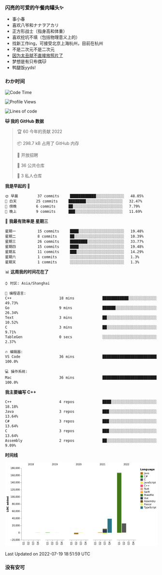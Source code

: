 ### 闪亮的可爱的午餐肉罐头✨
- 事小春
- 喜欢八爷和ナナヲアカリ
- 正方形战士（指身高和体重）
- 喜欢挖坑不填（包括物理意义上的）
- 找新工作ing，可接受北京上海杭州，目前在杭州
- 不是二次元不是二次元
- [因为太丑就不直接放照片了](https://www.youtube.com/watch?v=dQw4w9WgXcQ)
- 梦想是有只布偶🐱
- 鸭腿饭yyds!
### わか时间
<!--START_SECTION:waka-->
![Code Time](http://img.shields.io/badge/Code%20Time-0%20secs-blue)

![Profile Views](http://img.shields.io/badge/%E4%B8%AA%E4%BA%BA%E5%B0%81%E9%9D%A2%E8%A7%82%E7%9C%8B%E6%AC%A1%E6%95%B0-7-blue)

![Lines of code](https://img.shields.io/badge/%E4%BB%8E%E3%80%8C%E4%BD%A0%E5%A5%BD%E4%B8%96%E7%95%8C%E3%80%8D%E6%88%91%E5%B7%B2%E7%BB%8F%E5%86%99%E4%BA%86-237%20Thousand%20%E8%A1%8C%E4%BB%A3%E7%A0%81-blue)

**🐱 我的 GitHub 数据** 

> 🏆 60 今年的贡献 2022
 > 
> 📦 298.7 kB 占用了 GitHub 内存 
 > 
> 💼 开放招聘
 > 
> 📜 36 公共仓库 
 > 
> 🔑 3 私人仓库  
 > 
**我是早起的 🐤** 

```text
🌞 早晨         37 commits     ████████████░░░░░░░░░░░░░   48.05% 
🌆 白天         25 commits     ████████░░░░░░░░░░░░░░░░░   32.47% 
🌃 傍晚         6 commits      ██░░░░░░░░░░░░░░░░░░░░░░░   7.79% 
🌙 晚上         9 commits      ███░░░░░░░░░░░░░░░░░░░░░░   11.69%

```
📅 **我最有效率是 星期三** 

```text
星期一          15 commits     ████░░░░░░░░░░░░░░░░░░░░░   19.48% 
星期二          8 commits      ██░░░░░░░░░░░░░░░░░░░░░░░   10.39% 
星期三          26 commits     ████████░░░░░░░░░░░░░░░░░   33.77% 
星期四          15 commits     ████░░░░░░░░░░░░░░░░░░░░░   19.48% 
星期五          11 commits     ███░░░░░░░░░░░░░░░░░░░░░░   14.29% 
星期六          1 commits      ░░░░░░░░░░░░░░░░░░░░░░░░░   1.3% 
星期天          1 commits      ░░░░░░░░░░░░░░░░░░░░░░░░░   1.3%

```


📊 **这周我的时间花在了** 

```text
⌚︎ 时区: Asia/Shanghai

💬 编程语言: 
C++                      18 mins             ████████████░░░░░░░░░░░░░   49.73% 
Go                       9 mins              ██████░░░░░░░░░░░░░░░░░░░   26.34% 
Text                     3 mins              ██░░░░░░░░░░░░░░░░░░░░░░░   10.52% 
C                        3 mins              ██░░░░░░░░░░░░░░░░░░░░░░░   9.71% 
TableGen                 0 secs              ░░░░░░░░░░░░░░░░░░░░░░░░░   2.37%

🔥 编辑器: 
VS Code                  36 mins             █████████████████████████   100.0%

💻 操作系统: 
Mac                      36 mins             █████████████████████████   100.0%

```

**我主要编写 C++** 

```text
C++                      4 repos             ████░░░░░░░░░░░░░░░░░░░░░   18.18% 
Java                     3 repos             ███░░░░░░░░░░░░░░░░░░░░░░   13.64% 
C#                       3 repos             ███░░░░░░░░░░░░░░░░░░░░░░   13.64% 
C                        3 repos             ███░░░░░░░░░░░░░░░░░░░░░░   13.64% 
Assembly                 2 repos             ██░░░░░░░░░░░░░░░░░░░░░░░   9.09%

```


**时间线**

![Chart not found](https://raw.githubusercontent.com/QianNangong/QianNangong/main/charts/bar_graph.png) 


 Last Updated on 2022-07-19 18:51:59 UTC
<!--END_SECTION:waka-->
### 没有安可

